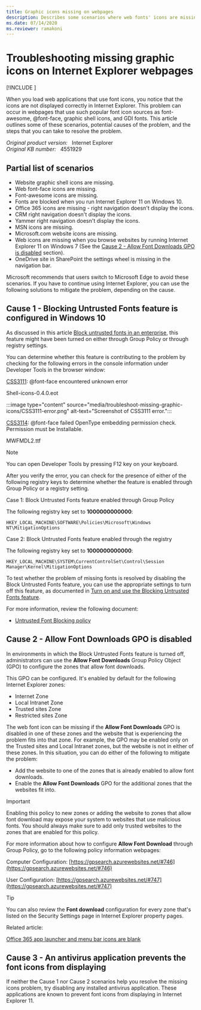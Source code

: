 ```yaml
---
title: Graphic icons missing on webpages
description: Describes some scenarios where web fonts' icons are missing.
ms.date: 07/14/2020
ms.reviewer: ramakoni
---
```

# Troubleshooting missing graphic icons on Internet Explorer webpages

[!INCLUDE [](../../../includes/browsers-important.md)]

When you load web applications that use font icons, you notice that the icons are not displayed correctly in Internet Explorer. This problem can occur in webpages that use such popular font icon sources as font-awesome, @font-face, graphic shell icons, and GDI fonts. This article outlines some of these scenarios, potential causes of the problem, and the steps that you can take to resolve the problem.

_Original product version:_ &nbsp; Internet Explorer  
_Original KB number:_ &nbsp; 4551929

## Partial list of scenarios

- Website graphic shell icons are missing.
- Web font-face icons are missing.
- Font-awesome icons are missing.
- Fonts are blocked when you run Internet Explorer 11 on Windows 10.
- Office 365 icons are missing - right navigation doesn't display the icons.
- CRM right navigation doesn't display the icons.
- Yammer right navigation doesn't display the icons.
- MSN icons are missing.
- Microsoft.com website icons are missing.
- Web icons are missing when you browse websites by running Internet Explorer 11 on Windows 7 (See the [Cause 2 - Allow Font Downloads GPO is disabled](#cause-2---allow-font-downloads-gpo-is-disabled) section).
- OneDrive site in SharePoint the settings wheel is missing in the navigation bar.

Microsoft recommends that users switch to Microsoft Edge to avoid these scenarios. If you have to continue using Internet Explorer, you can use the following solutions to mitigate the problem, depending on the cause.

## Cause 1 - Blocking Untrusted Fonts feature is configured in Windows 10

As discussed in this article [Block untrusted fonts in an enterprise](/windows/security/threat-protection/block-untrusted-fonts-in-enterprise), this feature might have been turned on either through Group Policy or through registry settings.

You can determine whether this feature is contributing to the problem by checking for the following errors in the console information under Developer Tools in the browser window:

[CSS3111](/previous-versions/windows/internet-explorer/ie-developer/samples/hh180764(v=vs.85)): @font-face encountered unknown error

Shell-icons-0.4.0.eot

:::image type="content" source="media/troubleshoot-missing-graphic-icons/CSS3111-error.png" alt-text="Screenshot of CSS3111 error.":::

[CSS3114](/previous-versions/windows/internet-explorer/ie-developer/samples/hh180764(v=vs.85)): @font-face failed OpenType embedding permission check. Permission must be Installable.

MWFMDL2.ttf

> [!NOTE]
> You can open Developer Tools by pressing F12 key on your keyboard.

After you verify the error, you can check for the presence of either of the following registry keys to determine whether the feature is enabled through Group Policy or a registry setting.

Case 1: Block Untrusted Fonts feature enabled through Group Policy

The following registry key set to **1000000000000**:

`HKEY_LOCAL_MACHINE\SOFTWARE\Policies\Microsoft\Windows NT\MitigationOptions`

Case 2: Block Untrusted Fonts feature enabled through the registry

The following registry key set to **1000000000000**:

`HKEY_LOCAL_MACHINE\SYSTEM\CurrentControlSet\Control\Session Manager\Kernel\MitigationOptions`

To test whether the problem of missing fonts is resolved by disabling the Block Untrusted Fonts feature, you can use the appropriate settings to turn off this feature, as documented in [Turn on and use the Blocking Untrusted Fonts feature](/windows/security/threat-protection/block-untrusted-fonts-in-enterprise#turn-on-and-use-the-blocking-untrusted-fonts-feature).

For more information, review the following document:

- [Untrusted Font Blocking policy](https://gpsearch.azurewebsites.net/#10949)

## Cause 2 - Allow Font Downloads GPO is disabled

In environments in which the Block Untrusted Fonts feature is turned off, administrators can use the **Allow Font Downloads** Group Policy Object (GPO) to configure the zones that allow font downloads.

This GPO can be configured. It's enabled by default for the following Internet Explorer zones:

- Internet Zone
- Local Intranet Zone
- Trusted sites Zone
- Restricted sites Zone

The web font icon can be missing if the **Allow Font Downloads** GPO is disabled in one of these zones and the website that is experiencing the problem fits into that zone. For example, the GPO may be enabled only on the Trusted sites and Local Intranet zones, but the website is not in either of these zones. In this situation, you can do either of the following to mitigate the problem:

- Add the website to one of the zones that is already enabled to allow font downloads.
- Enable the **Allow Font Downloads** GPO for the additional zones that the websites fit into.

> [!IMPORTANT]
> Enabling this policy to new zones or adding the website to zones that allow font download may expose your system to websites that use malicious fonts. You should always make sure to add only trusted websites to the zones that are enabled for this policy.

For more information about how to configure **Allow Font Download** through Group Policy, go to the following policy information webpages:

Computer Configuration: [https://gpsearch.azurewebsites.net/#746](https://gpsearch.azurewebsites.net/#746)

User Configuration: [https://gpsearch.azurewebsites.net/#747](https://gpsearch.azurewebsites.net/#747)

> [!TIP]
> You can also review the **Font download** configuration for every zone that's listed on the Security Settings page in Internet Explorer property pages.

Related article:

[Office 365 app launcher and menu bar icons are blank](/office365/troubleshoot/Enterprise/blank-app-launcher-and-menu-bar)

## Cause 3 - An antivirus application prevents the font icons from displaying

If neither the Cause 1 nor Cause 2 scenarios help you resolve the missing icons problem, try disabling any installed antivirus application. These applications are known to prevent font icons from displaying in Internet Explorer 11.

